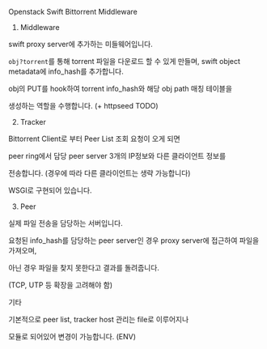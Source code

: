 Openstack Swift Bittorrent Middleware

1. Middleware

swift proxy server에 추가하는 미들웨어입니다.

`obj?torrent`를 통해 torrent 파일을 다운로드 할 수 있게 만들며,
swift object metadata에 info_hash를 추가합니다.

obj의 PUT를 hook하여 torrent info_hash와 해당 obj path 매칭 테이블을

생성하는 역할을 수행합니다. (+ httpseed TODO)


2. Tracker

Bittorrent Client로 부터 Peer List 조회 요청이 오게 되면

peer ring에서 담당 peer server 3개의 IP정보와 다른 클라이언트 정보를

전송합니다. (경우에 따라 다른 클라이언트는 생략 가능합니다)

WSGI로 구현되어 있습니다.


3. Peer

실제 파일 전송을 담당하는 서버입니다.

요청된 info_hash를 담당하는 peer server인 경우 proxy server에 접근하여 파일을 가져오며,

아닌 경우 파일을 찾지 못한다고 결과를 돌려줍니다.

(TCP, UTP 등 확장을 고려해야 함)


기타

기본적으로 peer list, tracker host 관리는 file로 이루어지나

모듈로 되어있어 변경이 가능합니다. (ENV)
